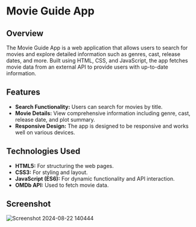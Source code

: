 # Movie Guide App

## Overview
The Movie Guide App is a web application that allows users to search for movies and explore detailed information such as genres, cast, release dates, and more. Built using HTML, CSS, and JavaScript, the app fetches movie data from an external API to provide users with up-to-date information.

## Features
- **Search Functionality:** Users can search for movies by title.
- **Movie Details:** View comprehensive information including genre, cast, release date, and plot summary.
- **Responsive Design:** The app is designed to be responsive and works well on various devices.

## Technologies Used
- **HTML5:** For structuring the web pages.
- **CSS3:** For styling and layout.
- **JavaScript (ES6):** For dynamic functionality and API interaction.
- **OMDb API:** Used to fetch movie data.

## Screenshot
![Screenshot 2024-08-22 140444](https://github.com/user-attachments/assets/d07f07ec-baf4-4fcc-a592-ef3a2faee6d8)
